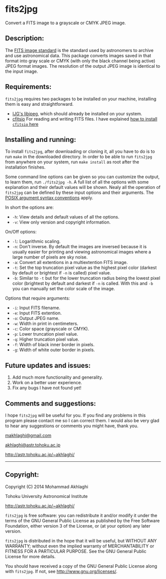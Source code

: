 fits2jpg
=========

Convert a FITS image to a grayscale or CMYK JPEG image.

Description:
------------

The [FITS image
standard](https://heasarc.gsfc.nasa.gov/docs/heasarc/fits.html) is the
standard used by astronomers to archive and use astronomical
data. This package converts images saved in that format into gray
scale or CMYK (with only the black channel being active) JPEG format
images. The resolution of the output JPEG image is identical to the 
input image.


Requirements:
------------
`fits2jpg` requires two packages to be installed on your
machine, installing them is easy and straightforward. 

- [IJG's libjpeg](http://www.ijg.org/), which should already be
  installed  on your system.
- [cfitsio](http://heasarc.nasa.gov/fitsio/fitsio.html) For
  reading and writing FITS files. I have explained [how to install
  `cfitsio` here](http://www.astr.tohoku.ac.jp/~akhlaghi/cfitsiowcslibinstall.html)


Installing and running:
------------
 
To install `fits2jpg`, after downloading or cloning it, all you have
to do is to run `make` in the downloaded directory. In order to be
able to run `fits2jpg` from anywhere on your system, run `make
install` as root after the installation finishes.

Some command line options can be given so you can customize the
output, to learn them, run `./fits2jpg -h`.  A full list of all the
options with some explanation and their default values will be shown.
Nealy all the operation of `fits2jpg` can be defined by these input
options and their arguments.  The [POSIX argument syntax
conventions](http://www.gnu.org/software/libc/manual/html_node/Argument-Syntax.html#Argument-Syntax) apply.

In short the options are:
* `-h`: View details and default values of all the options.
* `-v`: View only version and copyright information.

On/Off options:
* `-l`: Logarithmic scaling.
* `-n`: Don't inverse. By default the images are inversed 
        because it is usually easier for printing and 
	viewing astronomical images where a large number of 
	pixels are sky noise.
* `-a`: Convert all extentions in a multiextention FITS image.
* `-t`: Set the top truncation pixel value as the highest pixel 
        color (darkest by default or brightest if `-n` is 
        called) pixel value.
* `-b`: Similar to `-t` but for the lower truncation radius being
        the lowest pixel color (brightest by default and darkest
        if `-n` is called. With this and `-b` you can manually
        set the color scale of the image.

Options that require arguments:
* `-i`: Input FITS filename.
* `-e`: Input FITS extention.
* `-o`: Output JPEG name.
* `-w`: Width in print in centimeters.
* `-c`: Color space (grayscale or CMYK).
* `-p`: Lower truncation pixel value.
* `-q`: Higher truncation pixel value.
* `-f`: Width of black inner border in pixels.
* `-g`: Width of white outer border in pixels.

Future updates and issues:
------------
1. Add much more functionality and generality.
2. Work on a better user experience.
3. Fix any bugs I have not found yet!

Comments and suggestions:
----------------------------------------

I hope `fits2jpg` will be useful for you. If you find any problems in
this program please contact me so I can correct them. I would also be
very glad to hear any suggestions or comments you might have, thank
you.

makhlaghi@gmail.com 

akhlaghi@astr.tohoku.ac.jp

http://astr.tohoku.ac.jp/~akhlaghi/

----------------------------------------
Copyright:
----------------------------------------
Copyright (C) 2014 Mohammad Akhlaghi

Tohoku University Astronomical Institute

http://astr.tohoku.ac.jp/~akhlaghi/

`fits2jpg` is free software: you can redistribute it and/or modify
it under the terms of the GNU General Public License as published by
the Free Software Foundation, either version 3 of the License, or
(at your option) any later version.

`fits2jpg` is distributed in the hope that it will be useful,
but WITHOUT ANY WARRANTY; without even the implied warranty of
MERCHANTABILITY or FITNESS FOR A PARTICULAR PURPOSE.  See the
GNU General Public License for more details.

You should have received a copy of the GNU General Public License
along with `fits2jpg`.  If not, see <http://www.gnu.org/licenses/>.
